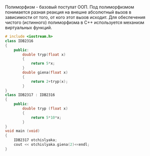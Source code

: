 Полиморфизм - базовый постулат ООП. Под полиморфизмом понимается разная реакция на внешне абсолютный вызов в зависимости от того, от кого этот вызов исходит.
Для обеспечения чистого (истинного) полиморфизма в C++ используется механизм виртуальных функций.
```cpp
# include <iostream.h>
class IDB2316
{
	public:
		double tryp(float x)
		{
			return 5*x;
		}
		double giena(float x)
		{
			return 2+tryp(x);
		}
}
class IDB2317 : IDB2316
{
	public:
		double tryp (float x)
		{
			return 5*10*x;
		}
}
void main (void)
{
	IDB2317 otchislyaka;
	cout << otchislyaka.giena(2)<<endl;
}
```